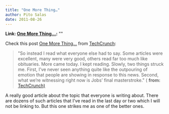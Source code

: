 ```yaml
---
title: "One More Thing…"
author: Pito Salas
date: 2011-08-26
---
```


**Link: [One More Thing…](None):** ""



Check this post [One More
Thing…](<http://feedproxy.google.com/~r/Techcrunch/~3/ag8UJf5_HY4/>) from
[TechCrunch](<http://feeds.feedburner.com/Techcrunch>):

> "So instead I read what everyone else had to say. Some articles were
> excellent, many were very good, others read far too much like obituaries.
> More came today. I kept reading. Slowly, two things struck me. First, I’ve
> never seen anything quite like the outpouring of emotion that people are
> showing in response to this news. Second, what we’re witnessing right now is
> Jobs’ final masterstroke." ( **from:**
> [TechCrunch)](<http://feeds.feedburner.com/Techcrunch>)

A really good article about the topic that everyone is writing about. There
are dozens of such articles that I've read in the last day or two which I will
not be linking to. But this one strikes me as one of the better ones.


